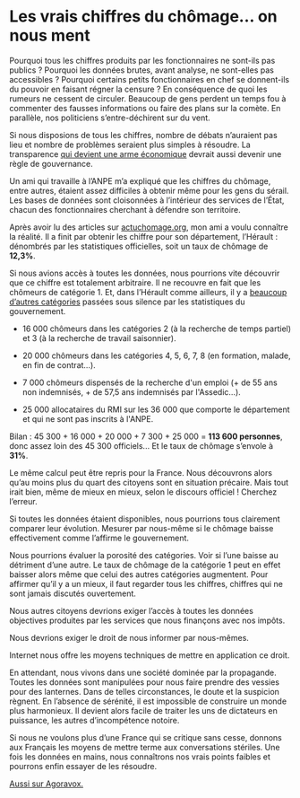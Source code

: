 # Les vrais chiffres du chômage&#8230; on nous ment

Pourquoi tous les chiffres produits par les fonctionnaires ne sont-ils pas publics ? Pourquoi les données brutes, avant analyse, ne sont-elles pas accessibles ? Pourquoi certains petits fonctionnaires en chef se donnent-ils du pouvoir en faisant régner la censure ? En conséquence de quoi les rumeurs ne cessent de circuler. Beaucoup de gens perdent un temps fou à commenter des fausses informations ou faire des plans sur la comète. En parallèle, nos politiciens s’entre-déchirent sur du vent.

Si nous disposions de tous les chiffres, nombre de débats n’auraient pas lieu et nombre de problèmes seraient plus simples à résoudre. La transparence [qui devient une arme économique](/2007/01/09/wikinomics/) devrait aussi devenir une règle de gouvernance.

Un ami qui travaille à l’ANPE m’a expliqué que les chiffres du chômage, entre autres, étaient assez difficiles à obtenir même pour les gens du sérail. Les bases de données sont cloisonnées à l’intérieur des services de l’État, chacun des fonctionnaires cherchant à défendre son territoire.

Après avoir lu des articles sur [actuchomage.org](http://www.actuchomage.org/modules.php?op=modload&name=PagEd&file=index&topic_id=20&page_id=237), mon ami a voulu connaître la réalité. Il a finit par obtenir les chiffre pour son département, l’Hérault :
 dénombrés par les statistiques officielles, soit un taux de chômage de **12,3%**.

Si nous avions accès à toutes les données, nous pourrions vite découvrir que ce chiffre est totalement arbitraire. Il ne recouvre en fait que les chômeurs de catégorie 1. Et, dans l’Hérault comme ailleurs, il y a [beaucoup d’autres catégories](http://www.anpe.fr/partenaires/categories_demandeurs_emploi_3946.html) passées sous silence par les statistiques du gouvernement.

- 16 000 chômeurs dans les catégories 2 (à la recherche de temps partiel) et 3 (à la recherche de travail saisonnier).

- 20 000 chômeurs dans les catégories 4, 5, 6, 7, 8 (en formation, malade, en fin de contrat…).

- 7 000 chômeurs dispensés de la recherche d'un emploi (+ de 55 ans non indemnisés, + de 57,5 ans indemnisés par l'Assedic…).

- 25 000 allocataires du RMI sur les 36 000 que comporte le département et qui ne sont pas inscrits à l'ANPE.

Bilan : 45 300 + 16 000 + 20 000 + 7 300 + 25 000 = **113 600 personnes**, donc assez loin des 45 300 officiels... Et le taux de chômage s’envole à **31%**.

Le même calcul peut être repris pour la France. Nous découvrons alors qu’au moins plus du quart des citoyens sont en situation précaire. Mais tout irait bien, même de mieux en mieux, selon le discours officiel ! Cherchez l’erreur.

Si toutes les données étaient disponibles, nous pourrions tous clairement comparer leur évolution. Mesurer par nous-même si le chômage baisse effectivement comme l’affirme le gouvernement.

Nous pourrions évaluer la porosité des catégories. Voir si l’une baisse au détriment d’une autre. Le taux de chômage de la catégorie 1 peut en effet baisser alors même que celui des autres catégories augmentent. Pour affirmer qu’il y a un mieux, il faut regarder tous les chiffres, chiffres qui ne sont jamais discutés ouvertement.

Nous autres citoyens devrions exiger l’accès à toutes les données objectives produites par les services que nous finançons avec nos impôts.

Nous devrions exiger le droit de nous informer par nous-mêmes.

Internet nous offre les moyens techniques de mettre en application ce droit.

En attendant, nous vivons dans une société dominée par la propagande. Toutes les données sont manipulées pour nous faire prendre des vessies pour des lanternes. Dans de telles circonstances, le doute et la suspicion règnent. En l’absence de sérénité, il est impossible de construire un monde plus harmonieux. Il devient alors facile de traiter les uns de dictateurs en puissance, les autres d’incompétence notoire.

Si nous ne voulons plus d’une France qui se critique sans cesse, donnons aux Français les moyens de mettre terme aux conversations stériles. Une fois les données en mains, nous connaîtrons nos vrais points faibles et pourrons enfin essayer de les résoudre.

[ Aussi sur Agoravox.](http://www.agoravox.fr/article.php3?id_article=23312)